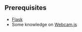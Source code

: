 ## Prerequisites

- [Flask](https://palletsprojects.com/p/flask/)
- Some knowledge on [Webcam.js](https://pixlcore.com/read/WebcamJS)
